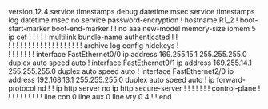 version 12.4
service timestamps debug datetime msec
service timestamps log datetime msec
no service password-encryption
!
hostname R1_2
!
boot-start-marker
boot-end-marker
!
!
no aaa new-model
memory-size iomem 5
ip cef
!
!
!
!
!
multilink bundle-name authenticated
!
!         
!
!
!
!
!
!
!
!
!
!
!
!
!
!
!
!
!
!
!
archive
 log config
  hidekeys
!         
!
!
!
!
!
!
!
interface FastEthernet0/0
 ip address 169.255.15.1 255.255.255.0
 duplex auto
 speed auto
!
interface FastEthernet0/1
 ip address 169.255.14.1 255.255.255.0
 duplex auto
 speed auto
!
interface FastEthernet2/0
 ip address 192.168.13.1 255.255.255.0
 duplex auto
 speed auto
!
ip forward-protocol nd
!
!
ip http server
no ip http secure-server
!
!
!
!
!
!
!
control-plane
!
!
!
!
!
!
!
!
!
!
line con 0
line aux 0
line vty 0 4
!
!
end